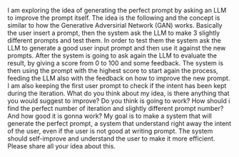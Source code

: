 I am exploring the idea of generating the perfect prompt by asking an LLM to improve the prompt itself.
The idea is the following and the concept is similar to how the Generative Adversirial Network (GAN) works.
Basically the user insert a prompt, then the system ask the LLM to make 3 slightly different prompts
and test them. In order to test them the system ask the LLM to generate a good user input prompt and
then use it against the new prompts. After the system is going to ask again the LLM to evaluate the result,
by giving a score from 0 to 100 and some feedback. The system is then using the prompt with the highest score 
to start again the process, feeding the LLM also with the feedback on how to improve the new prompt.
I am also keeping the first user prompt to check if the intent has been kept during the iteration.
What do you think about my idea, is there anything that you would suggest to improve? Do you think is going to
work? How should i find the perfect number of iteration and slightly different prompt number? And how good it is gonna work? My goal is to make a system that will generate the perfect prompt, a system that understand right away the intent of the user, even if the user is not good at writing prompt.
The system should self-improve and understand the user to make it more efficient.
Please share all your idea about this.
